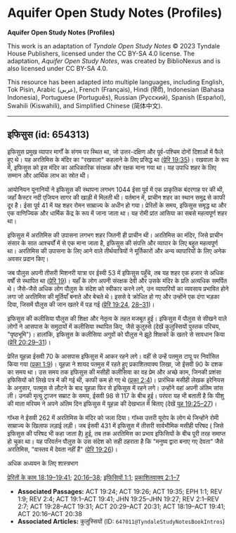 # Aquifer Open Study Notes (Profiles)

**Aquifer Open Study Notes (Profiles)**

This work is an adaptation of *Tyndale Open Study Notes* © 2023 Tyndale House Publishers, licensed under the CC BY\-SA 4\.0 license. The adaptation, *Aquifer Open Study Notes*, was created by BiblioNexus and is also licensed under CC BY\-SA 4\.0\.

This resource has been adapted into multiple languages, including English, Tok Pisin, Arabic (عربي), French (Français), Hindi (हिंदी), Indonesian (Bahasa Indonesia), Portuguese (Português), Russian (Русский), Spanish (Español), Swahili (Kiswahili), and Simplified Chinese (简体中文).



--------------------------------

## इफिसुस (id: 654313)

इफिसुस प्रमुख व्यापार मार्गों के संगम पर स्थित था, जो उत्तर\-दक्षिण और पूर्व\-पश्चिम दोनों दिशाओं में फैले हुए थे। यह अरतिमिस के मंदिर का "रखवाला" कहलाने के लिए प्रसिद्ध था ([प्रेरि 19:35](https://ref.ly/Acts19:35))। रखवाला के रूप में, इफिसुस को इस मंदिर का आधिकारिक संरक्षक और रक्षक माना गया था। यह उपाधि शहर के लिए सम्मान और आर्थिक लाभ का स्रोत थी।

आयोनियन यूनानियों ने इफिसुस की स्थापना लगभग 1044 ईसा पूर्व में एक प्राकृतिक बंदरगाह पर की थी, जहाँ कैस्टर नदी एजियन सागर की खाड़ी में मिलती थी। वर्तमान में, प्राचीन शहर का स्थान समुद्र से काफी दूर है। ईसा पूर्व 41 में यह शहर रोमन साम्राज्य के अधीन हो गया। प्रेरितों के समय, इफिसुस समृद्ध था और एक वाणिज्यिक और धार्मिक केंद्र के रूप में जाना जाता था। यह रोमी प्रांत आसिया का सबसे महत्वपूर्ण शहर था।

इफिसुस में अरतिमिस की उपासना लगभग शहर जितनी ही प्राचीन थी। अरतिमिस का मंदिर, जिसे प्राचीन संसार के सात आश्चर्यों में से एक माना जाता है, इफिसुस की संपत्ति और व्यापार के लिए बहुत महत्वपूर्ण था। अरतिमिस की उपासना के लिए आने वाले तीर्थयात्रियों ने मूर्तिकारों और अन्य व्यापारियों के लिए अनेक अवसर प्रदान किए।

जब पौलुस अपनी तीसरी मिशनरी यात्रा पर ईस्वी 53 में इफिसुस पहुँचे, तब यह शहर एक हजार से अधिक वर्षों से स्थापित था ([प्रेरि 19](https://ref.ly/Acts19:1-Acts19:41))। यहाँ के लोग अपनी संरक्षक देवी और उसके मंदिर के प्रति अत्यधिक समर्पित थे। जैसे\-जैसे अधिक लोग पौलुस के संदेश को स्वीकार करने लगे, उन व्यापारियों का व्यवसाय प्रभावित होने लगा जो अरतिमिस की मूर्तियाँ बनाते और बेचते थे। इससे वे क्रोधित हो गए और उन्होंने एक दंगा भड़का दिया, जिसमें पौलुस की जान खतरे में पड़ गई ([प्रेरि 19:24](https://ref.ly/Acts19:24), [28–31](https://ref.ly/Acts19:28-Acts19:31))।

इफिसुस की कलीसिया पौलुस की शिक्षा और नेतृत्व के तहत मजबूत हुई। इफिसुस में पौलुस से सीखने वाले लोगों ने आसपास के समुदायों में कलीसिया स्थापित किए, जैसे कुलुस्से (देखें कुलुस्सियों पुस्तक परिचय, "पृष्ठभूमि")। हालांकि, इफिसुस के कलीसिया अगुवों को पौलुस ने झूठे शिक्षकों के खतरे से सावधान किया ([प्रेरि 20:29–31](https://ref.ly/Acts20:29-Acts20:31))।

प्रेरित यूहन्ना ईसवी 70 के आसपास इफिसुस में आकर रहने लगे। वहीं से उन्हें पतमुस टापू पर निर्वासित किया गया ([प्रका 1:9](https://ref.ly/Rev1:9))। यूहन्ना ने शायद पतमुस में रहते हुए प्रकाशितवाक्य लिखा, जो ईसवी 90 के दशक का समय था। उस समय तक इफिसुस की मसीही कलीसिया का वह प्रेम और अच्छे काम, जिनकी प्रशंसा इफिसियों को लिखे पत्र में की गई थी, काफी कम हो गए थे ([प्रका 2:4](https://ref.ly/Rev2:4))। प्रारंभिक मसीही लेखक इरेनियस के अनुसार, पतमुस से लौटने के बाद यूहन्ना फिर से इफिसुस में रहने लगे। उन्होंने वहां अपनी अंतिम सांस ली। उनकी मृत्यु ट्राजन सम्राट के समय, ईसवी 98 से 117 के बीच हुई। परंपरा यह भी बताती है कि यीशु की माता मरियम ने अपने अंतिम दिन इफिसुस में यूहन्ना की देखभाल में बिताए (देखें [यूह 19:25–27](https://ref.ly/John19:25-John19:27))।

गॉथ्स ने ईसवी 262 में अरतिमिस के मंदिर को जला दिया। गॉथ्स उत्तरी यूरोप के लोग थे जिन्होंने रोमी साम्राज्य के खिलाफ लड़ाई लड़ी। जब ईसवी 431 में इफिसुस में तीसरी सार्वभौमिक मसीही परिषद ( जिसे इफिसुस की परिषद भी कहा जाता है) हुई, तब तक अरतिमिस का प्रभाव इफिसियों के बीच पूरी तरह समाप्त हो चुका था। यह परिवर्तन पौलुस के उस संदेश को सही ठहराता है कि "मनुष्य द्वारा बनाए गए देवता" जैसे अरतिमिस, "वास्तव में देवता नहीं हैं" ([प्रेरि 19:26](https://ref.ly/Acts19:26))।

अधिक अध्ययन के लिए शास्त्रभाग

[प्रेरितों के काम 18:19–19:41](https://ref.ly/Acts18:19-Acts19:41); [20:16–38](https://ref.ly/Acts20:16-Acts20:38); [इफिसियों 1:1](https://ref.ly/Eph1:1); [प्रकाशितवाक्य 2:1–7](https://ref.ly/Rev2:1-Rev2:7)

* **Associated Passages:** ACT 19:24; ACT 19:26; ACT 19:35; EPH 1:1; REV 1:9; REV 2:4; ACT 19:1–ACT 19:41; JHN 19:25–JHN 19:27; REV 2:1–REV 2:7; ACT 19:28–ACT 19:31; ACT 20:29–ACT 20:31; ACT 18:19–ACT 19:41; ACT 20:16–ACT 20:38
* **Associated Articles:** कुलुस्सियों (ID: `647011@TyndaleStudyNotesBookIntros`)

